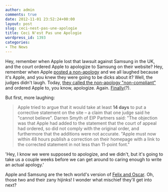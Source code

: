 ```yaml
---
author: admin
comments: true
date: 2012-11-01 23:52:24+00:00
layout: post
slug: ceci-nest-pas-une-apologie
title: Ceci N'est Pas une Apologie
wordpress_id: 1393
categories:
- The News
---
```


Hey, remember when Apple lost that lawsuit against Samsung in the UK, and the court ordered Apple to apologize to Samsung on their website? Hey, remember when Apple [posted a non-apology](http://arstechnica.com/apple/2012/10/apple-complies-with-uk-ruling-proclaims-samsungs-designs-not-as-cool/) and we all laughed because it's Apple, and you knew they were going to be dicks about it? Well, the judges didn't laugh. Today, [they called the non-apology "non-compliant"](http://www.guardian.co.uk/technology/2012/nov/01/apple-samsung-statement) and ordered Apple to, you know, apologize. Again. [Finally](http://google.com/&q;=apple+finally)(?).

But first, more laughing:

> Apple tried to argue that it would take at least **14 days** to put a corrective statement on the site – a claim that one judge said he "cannot believe". Darren Smyth of EIP Partners said: "The objection was that Apple had added to the statement that the court of appeal had ordered, so did not comply with the original order, and furthermore that the additions were not accurate. "Apple must now within 48 hours publish a correction on their homepage with a link to the corrected statement in not less than 11-point font."

'Hey, I know we were supposed to apologize, and we didn't, but it's going to take us a couple weeks before we can get around to caring enough to write an actual apology.' 

Apple and Samsung are the tech world's version of [Felix and Oscar](http://en.wikipedia.org/wiki/The_Odd_Couple). Oh, those two and their zany hijinks! I wonder what mischief they'll get into next?
